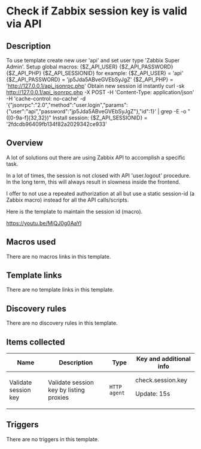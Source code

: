 # Check if Zabbix session key is valid via API

## Description

To use template create new user 'api' and set user type 'Zabbix Super Admin'. Setup global macros: {$Z_API_USER} {$Z_API_PASSWORD} {$Z_API_PHP} {$Z_API_SESSIONID} for example: {$Z_API_USER} = 'api' {$Z_API_PASSWORD} = 'jp5Jda5ABveGVEbSyJgZ' {$Z_API_PHP} = 'http://127.0.0.1/api_jsonrpc.php' Obtain new session id instantly curl -sk http://127.0.0.1/api_jsonrpc.php -X POST -H 'Content-Type: application/json' -H 'cache-control: no-cache' -d '{"jsonrpc":"2.0","method":"user.login","params":{"user":"api","password":"jp5Jda5ABveGVEbSyJgZ"},"id":1}' | grep -E -o "([0-9a-f]{32,32})" Install session: {$Z_API_SESSIONID} = '2fdcdb96409fb134f82a2029342ce933'

## Overview

A lot of solutions out there are using Zabbix API to accomplish a specific task.


In a lot of times, the session is not closed with API 'user.logout' procedure. In the long term, this will always result in slowness inside the frontend.


I offer to not use a repeated authorization at all but use a static session-id (a Zabbix macro) instead for all the API calls/scripts.


Here is the template to maintain the session id (macro).


<https://youtu.be/MjQJ0g0AaYI>


 

## Macros used

There are no macros links in this template.

## Template links

There are no template links in this template.

## Discovery rules

There are no discovery rules in this template.

## Items collected

|Name|Description|Type|Key and additional info|
|----|-----------|----|----|
|Validate session key|<p>Validate session key by listing proxies</p>|`HTTP agent`|check.session.key<p>Update: 15s</p>|
## Triggers

There are no triggers in this template.

